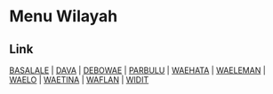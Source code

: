 # Menu Wilayah

## Link

[BASALALE](https://github.com/gigit-pemilu/pemilu-2024-81-maluku/tree/main/pilpres/hitung-suara/sub/81-maluku/sub/04-buru/sub/12-waelata/sub/2006-basalale)
 | 
[DAVA](https://github.com/gigit-pemilu/pemilu-2024-81-maluku/tree/main/pilpres/hitung-suara/sub/81-maluku/sub/04-buru/sub/12-waelata/sub/2008-dava)
 | 
[DEBOWAE](https://github.com/gigit-pemilu/pemilu-2024-81-maluku/tree/main/pilpres/hitung-suara/sub/81-maluku/sub/04-buru/sub/12-waelata/sub/2002-debowae)
 | 
[PARBULU](https://github.com/gigit-pemilu/pemilu-2024-81-maluku/tree/main/pilpres/hitung-suara/sub/81-maluku/sub/04-buru/sub/12-waelata/sub/2003-parbulu)
 | 
[WAEHATA](https://github.com/gigit-pemilu/pemilu-2024-81-maluku/tree/main/pilpres/hitung-suara/sub/81-maluku/sub/04-buru/sub/12-waelata/sub/2009-waehata)
 | 
[WAELEMAN](https://github.com/gigit-pemilu/pemilu-2024-81-maluku/tree/main/pilpres/hitung-suara/sub/81-maluku/sub/04-buru/sub/12-waelata/sub/2005-waeleman)
 | 
[WAELO](https://github.com/gigit-pemilu/pemilu-2024-81-maluku/tree/main/pilpres/hitung-suara/sub/81-maluku/sub/04-buru/sub/12-waelata/sub/2001-waelo)
 | 
[WAETINA](https://github.com/gigit-pemilu/pemilu-2024-81-maluku/tree/main/pilpres/hitung-suara/sub/81-maluku/sub/04-buru/sub/12-waelata/sub/2004-waetina)
 | 
[WAFLAN](https://github.com/gigit-pemilu/pemilu-2024-81-maluku/tree/main/pilpres/hitung-suara/sub/81-maluku/sub/04-buru/sub/12-waelata/sub/2007-waflan)
 | 
[WIDIT](https://github.com/gigit-pemilu/pemilu-2024-81-maluku/tree/main/pilpres/hitung-suara/sub/81-maluku/sub/04-buru/sub/12-waelata/sub/2010-widit)

